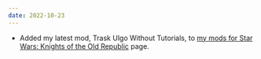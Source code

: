 ```yaml
---
date: 2022-10-23
---
```


* Added my latest mod, Trask Ulgo Without Tutorials, to [my mods for Star Wars: Knights of the Old Republic](/projects/videogamemods/kotor1) page.